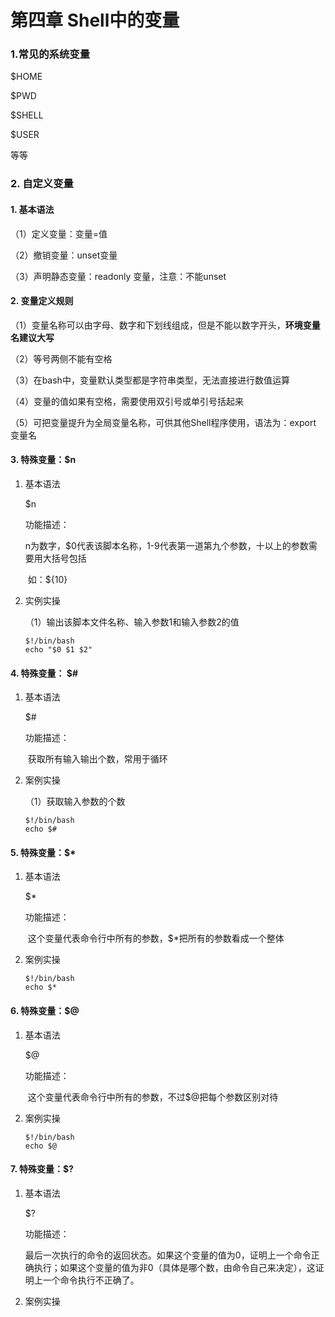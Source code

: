 # 第四章 Shell中的变量

### 1.常见的系统变量

$HOME

$PWD

$SHELL

$USER

等等

### 2. 自定义变量

#### 1. 基本语法

（1）定义变量：变量=值

（2）撤销变量：unset变量

（3）声明静态变量：readonly 变量，注意：不能unset

#### 2. 变量定义规则

（1）变量名称可以由字母、数字和下划线组成，但是不能以数字开头，**环境变量名建议大写**

（2）等号两侧不能有空格

（3）在bash中，变量默认类型都是字符串类型，无法直接进行数值运算

（4）变量的值如果有空格，需要使用双引号或单引号括起来

（5）可把变量提升为全局变量名称，可供其他Shell程序使用，语法为：export 变量名

#### 3. 特殊变量：$n

1. 基本语法

   $n  

   功能描述：

   ​	n为数字，$0代表该脚本名称，1-9代表第一道第九个参数，十以上的参数需要用大括号包括

   ​	如：${10}

2. 实例实操

   （1）输出该脚本文件名称、输入参数1和输入参数2的值

   ```shell
   $!/bin/bash
   echo "$0 $1 $2"
   ```

#### 4. 特殊变量： $#

1. 基本语法

   $#

   功能描述：

   ​	获取所有输入输出个数，常用于循环

2. 案例实操

   （1）获取输入参数的个数

   ```shell
   $!/bin/bash
   echo $#
   ```

#### 5. 特殊变量：$*

1. 基本语法

   $*

   功能描述：

   ​	这个变量代表命令行中所有的参数，$*把所有的参数看成一个整体

2. 案例实操

   ```shell
   $!/bin/bash
   echo $*
   ```

#### 6. 特殊变量：$@

 1. 基本语法

    $@

    功能描述：

    ​	这个变量代表命令行中所有的参数，不过$@把每个参数区别对待

2. 案例实操

   ```shell
   $!/bin/bash
   echo $@
   ```

#### 7. 特殊变量：$?

1. 基本语法

   $?

   功能描述：

   ​	最后一次执行的命令的返回状态。如果这个变量的值为0，证明上一个命令正确执行；如果这个变量的值为非0（具体是哪个数，由命令自己来决定），这证明上一个命令执行不正确了。

2. 案例实操

   ```
   
   ```

   